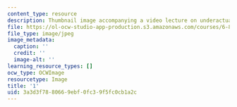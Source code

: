 ```yaml
---
content_type: resource
description: Thumbnail image accompanying a video lecture on underactuated robotics.
file: https://ol-ocw-studio-app-production.s3.amazonaws.com/courses/6-832-underactuated-robotics-spring-2009/3a3d3f7880669ebf0fc39f5fc0cb1a2c_1.jpg
file_type: image/jpeg
image_metadata:
  caption: ''
  credit: ''
  image-alt: ''
learning_resource_types: []
ocw_type: OCWImage
resourcetype: Image
title: '1'
uid: 3a3d3f78-8066-9ebf-0fc3-9f5fc0cb1a2c
---
```

